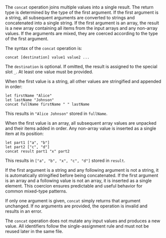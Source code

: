 The `concat` operation joins multiple values into a single result. The return type is determined by the type of the first argument. If the first argument is a string, all subsequent arguments are converted to strings and concatenated into a single string. If the first argument is an array, the result is a new array containing all items from the input arrays and any non-array values. If the arguments are mixed, they are coerced according to the type of the first argument.

The syntax of the `concat` operation is:

```
concat [destination] value1 value2 ...
```

The `destination` is optional. If omitted, the result is assigned to the special slot `_`. At least one value must be provided.

When the first value is a string, all other values are stringified and appended in order:

```
let firstName "Alice"
let lastName "Johnson"
concat fullName firstName " " lastName
```

This results in `"Alice Johnson"` stored in `fullName`.

When the first value is an array, all subsequent array values are unpacked and their items added in order. Any non-array value is inserted as a single item at its position:

```
let part1 ["a", "b"]
let part2 ["c", "d"]
concat result part1 "x" part2
```

This results in `["a", "b", "x", "c", "d"]` stored in `result`.

If the first argument is a string and any following argument is not a string, it is automatically stringified before being concatenated. If the first argument is an array and a following value is not an array, it is inserted as a single element. This coercion ensures predictable and useful behavior for common mixed-type patterns.

If only one argument is given, `concat` simply returns that argument unchanged. If no arguments are provided, the operation is invalid and results in an error.

The `concat` operation does not mutate any input values and produces a new value. All identifiers follow the single-assignment rule and must not be reused later in the same file.
